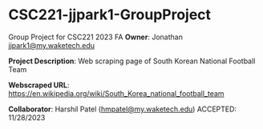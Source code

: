 # CSC221-jjpark1-GroupProject
Group Project for CSC221 2023 FA
__Owner__: Jonathan jjpark1@my.waketech.edu

__Project Description__: Web scraping page of South Korean National Football Team

__Webscraped URL__: https://en.wikipedia.org/wiki/South_Korea_national_football_team

__Collaborator__: Harshil Patel (hmpatel@my.waketech.edu) ACCEPTED: 11/28/2023
